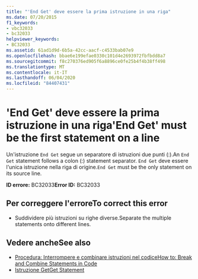 ```yaml
---
title: "'End Get' deve essere la prima istruzione in una riga"
ms.date: 07/20/2015
f1_keywords:
- vbc32033
- bc32033
helpviewer_keywords:
- BC32033
ms.assetid: 61ad1d9d-6b5a-42cc-aacf-c4533bab07e9
ms.openlocfilehash: bbae6e199efae0330c101d4e2693972fbfbdd8a7
ms.sourcegitcommit: f8c270376ed905f6a8896ce0fe25b4f4b38ff498
ms.translationtype: MT
ms.contentlocale: it-IT
ms.lasthandoff: 06/04/2020
ms.locfileid: "84407431"
---
```

# <a name="end-get-must-be-the-first-statement-on-a-line"></a><span data-ttu-id="93a0a-102">'End Get' deve essere la prima istruzione in una riga</span><span class="sxs-lookup"><span data-stu-id="93a0a-102">'End Get' must be the first statement on a line</span></span>
<span data-ttu-id="93a0a-103">Un'istruzione `End Get` segue un separatore di istruzioni due punti (:).</span><span class="sxs-lookup"><span data-stu-id="93a0a-103">An `End Get` statement follows a colon (:) statement separator.</span></span> <span data-ttu-id="93a0a-104">`End Get` deve essere l'unica istruzione nella riga di origine.</span><span class="sxs-lookup"><span data-stu-id="93a0a-104">`End Get` must be the only statement on its source line.</span></span>  
  
 <span data-ttu-id="93a0a-105">**ID errore:** BC32033</span><span class="sxs-lookup"><span data-stu-id="93a0a-105">**Error ID:** BC32033</span></span>  
  
## <a name="to-correct-this-error"></a><span data-ttu-id="93a0a-106">Per correggere l'errore</span><span class="sxs-lookup"><span data-stu-id="93a0a-106">To correct this error</span></span>  
  
- <span data-ttu-id="93a0a-107">Suddividere più istruzioni su righe diverse.</span><span class="sxs-lookup"><span data-stu-id="93a0a-107">Separate the multiple statements onto different lines.</span></span>  
  
## <a name="see-also"></a><span data-ttu-id="93a0a-108">Vedere anche</span><span class="sxs-lookup"><span data-stu-id="93a0a-108">See also</span></span>

- [<span data-ttu-id="93a0a-109">Procedura: Interrompere e combinare istruzioni nel codice</span><span class="sxs-lookup"><span data-stu-id="93a0a-109">How to: Break and Combine Statements in Code</span></span>](../programming-guide/program-structure/how-to-break-and-combine-statements-in-code.md)
- [<span data-ttu-id="93a0a-110">Istruzione Get</span><span class="sxs-lookup"><span data-stu-id="93a0a-110">Get Statement</span></span>](../language-reference/statements/get-statement.md)
